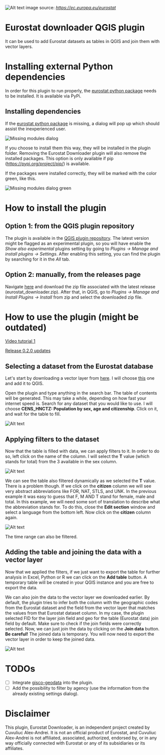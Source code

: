 ![Alt text](assets/eurostat.png "Title")
image source: *https://ec.europa.eu/eurostat*

# Eurostat downloader QGIS plugin

It can be used to add Eurostat datasets as tables in QGIS and join them with vector layers.

# Installing external Python dependencies

In order for this plugin to run properly, the [eurostat python package](https://pypi.org/project/eurostat/) needs to be installed. It is available via PyPi.

## Installing dependencies

If the [eurostat python package](https://pypi.org/project/eurostat/) is missing, a dialog will pop up which should assist the inexperienced user.

![Missing modules dialog](assets/missing_modules_dialog.png)

If you choose to install them this way, they will be installed in the plugin folder. Removing the Eurostat Downloader plugin will also remove the installed packages. This option is only available if pip (https://pypi.org/project/pip/) is available.

If the packages were installed correctly, they will be marked with the color green, like this.

![Missing modules dialog green](assets/missing_modules_dialog_green.png)

# How to install the plugin

## Option 1: from the QGIS plugin repository

The plugin is available in the [QGIS plugin repository](https://plugins.qgis.org/plugins/eurostat_downloader/). The latest version might be flagged as an experimental plugin, so you will have enable the *Show also experimental* plugins setting by going to *Plugins -> Manage and install plugins -> Settings*. After enabling this setting, you can find the plugin by searching for it in the *All* tab. 

## Option 2: manually, from the releases page

Navigate [here](https://github.com/alecsandrei/eurostat_downloader/releases) and download the zip file associated with the latest release (eurostat_downloader.zip). After that, in QGIS, go to *Plugins -> Manage and Install Plugins -> Install* from zip and select the downloaded zip file.

# How to use the plugin (might be outdated)

[Video tutorial 1](https://www.youtube.com/watch?v=ijo2JOL88Y0)

[Release 0.2.0 updates](https://www.youtube.com/watch?v=5cJnTPmUayI)

## Selecting a dataset from the Eurostat database

Let's start by downloading a vector layer from [here](https://ec.europa.eu/eurostat/web/gisco/geodata/reference-data/administrative-units-statistical-units/countries). I will choose [this](https://gisco-services.ec.europa.eu/distribution/v2/countries/download/ref-countries-2020-60m.shp.zip) one and add it to QGIS.

Open the plugin and type anything in the search bar. The table of contents will be generated. This may take a while, depending on how fast your internet speed is. Search for any dataset that you would like to use. I will choose **CENS_HNCTZ: Population by sex, age and citizenship**. Click on it, and wait for the table to fill.

![Alt text](assets/how_to_use_the_plugin_1.png "Title")

## Applying filters to the dataset

Now that the table is filled with data, we can apply filters to it. In order to do so, left click on the name of the column. I will select the **T** value (which stands for total) from the 3 available in the sex column.

![Alt text](assets/how_to_use_the_plugin_2.png "Title")

We can see the table also filtered dynamically as we selected the **T** value. There is a problem though. If we click on the **citizen** column we will see very abstract abbreviations like FOR, NAT, STLS, and UNK. In the previous example it was easy to guess that F, M AND T stand for female, male and total. In this example, we will need some sort of translation to describe what the abbreviation stands for. To do this, close the **Edit section** window and select a language from the bottom left. Now click on the **citizen** column again.

![Alt text](assets/how_to_use_the_plugin_3.png "Title")

The time range can also be filtered.

## Adding the table and joining the data with a vector layer

Now that we applied the filters, if we just want to export the table for further analysis in Excel, Python or R we can click on the **Add table** button. A temporary table will be created in your QGIS instance and you are free to export the data.

We can also join the data to the vector layer we downloaded earlier. By default, the plugin tries to infer both the column with the geographic codes from the Eurostat dataset and the field from the vector layer that matches the values from that Eurostat dataset column. In my case, the plugin selected FID for the layer join field and geo for the table (Eurostat data) join field by default. Make sure to check if the join fields were correctly selected. Now, we can just join the data by clicking on the **Join data** button. **Be careful!** The joined data is temporary. You will now need to export the vector layer in order to keep the joined data.

![Alt text](assets/how_to_use_the_plugin_4.png "Title")

# TODOs
- [ ] Integrate [gisco-geodata](https://github.com/alecsandrei/gisco-geodata) into the plugin.
- [ ] Add the possibility to filter by agency (use the information from the already existing settings dialog).

# Disclaimer

This plugin, Eurostat Downloader, is an independent project created by Cuvuliuc Alex-Andrei. It is not an official product of Eurostat, and Cuvuliuc Alex-Andrei is not affiliated, associated, authorized, endorsed by, or in any way officially connected with Eurostat or any of its subsidiaries or its affiliates.

